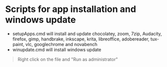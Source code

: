 # Scripts for app installation and windows update

- setupApps.cmd will install and update chocolatey, zoom, 7zip, Audacity, firefox, gimp, handbrake, inkscape, krita, libreoffice, adobereader, tux-paint, vlc, googlechrome and novabench
- winupdate.cmd will install windows update
> Right click on the file and "Run as administrator"

 
